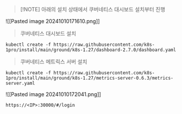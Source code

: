 > [!NOTE] 아래의 설치 상태에서 쿠버네티스 대시보드 설치부터 진행

![[Pasted image 20241010171610.png]]

> 쿠버네티스 대시보드 설치
```
kubectl create -f https://raw.githubusercontent.com/k8s-1pro/install/main/ground/k8s-1.27/dashboard-2.7.0/dashboard.yaml
```

> 쿠버네티스 메트릭스 서버 설치
```
kubectl create -f https://raw.githubusercontent.com/k8s-1pro/install/main/ground/k8s-1.27/metrics-server-0.6.3/metrics-server.yaml
```

![[Pasted image 20241010172041.png]]

```
https://<IP>:30000/#/login
```
